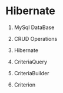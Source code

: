 # Hibernate

1) MySql DataBase

2) CRUD Operations

3) Hibernate

4) CriteriaQuery

5) CriteriaBuilder

6) Criterion


